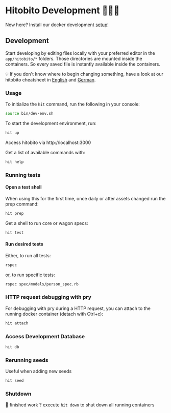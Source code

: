 # Hitobito Development 👩🏽‍💻

New here? Install our docker development [setup](doc/setup.md)!

## Development

Start developing by editing files locally with your preferred editor in the `app/hitobito/*` folders.
Those directories are mounted inside the containers. So every saved file is instantly available inside the containers.

:bulb: If you don't know where to begin changing something, have a look at our hitobito cheatsheet in [English](./doc/hitobito-cheatsheet-en.pdf) and [German](./doc/hitobito-cheatsheet.pdf).

### Usage

To initialize the `hit` command, run the following in your console:

```bash
source bin/dev-env.sh
```

To start the development environment, run:

```bash
hit up
```

Access hitobito via http://localhost:3000

Get a list of available commands with:

```bash
hit help
```

### Running tests

#### Open a test shell

When using this for the first time, once daily or after assets changed run the prep command:

```bash
hit prep
```

Get a shell to run core or wagon specs:

```bash
hit test
```

#### Run desired tests

Either, to run all tests:

```bash
rspec
```

or, to run specific tests:

```bash
rspec spec/models/person_spec.rb
```

### HTTP request debugging with pry

For debugging with pry during a HTTP request, you can attach to the running docker container (detach with Ctrl+c):

```bash
hit attach
```

### Access Development Database

```bash
hit db
```

### Rerunning seeds

Useful when adding new seeds

```bash
hit seed
```

### Shutdown

🍺 finished work ? execute `hit down` to shut down all running containers
